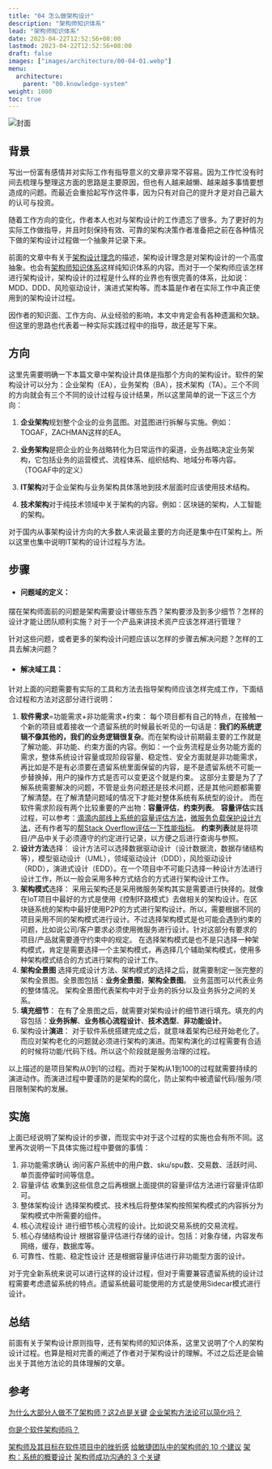 ```yaml
---
title: "04 怎么做架构设计"
description: "架构师知识体系"
lead: "架构师知识体系"
date: 2023-04-22T12:52:56+08:00
lastmod: 2023-04-22T12:52:56+08:00
draft: false
images: ["images/architecture/00-04-01.webp"]
menu:
  architecture:
    parent: "00.knowledge-system"
weight: 1000
toc: true
---
```


![封面](images/architecture/00-04-01.webp)

## 背景

写出一份富有感情并对实际工作有指导意义的文章非常不容易。因为工作忙没有时间去梳理与整理这方面的思路是主要原因，但也有人越来越懒、越来越多事情要想造成的问题。而最近会重拾起写作这件事，因为只有对自己的提升才是对自己最大的认可与投资。

随着工作方向的变化，作者本人也对与架构设计的工作遗忘了很多。为了更好的为实际工作做指导，并且时刻保持有效、可靠的架构决策作者准备把之前在各种情况下做的架构设计过程做一个抽象并记录下来。

前面的文章中有关于[架构设计理念](https://www.jianshu.com/p/25e832390b8e)的描述，架构设计理念是对架构设计的一个高度抽象。也会有[架构师知识体系](https://www.jianshu.com/p/0c2f129302d1)这样纯知识体系的内容。而对于一个架构师应该怎样进行架构设计，架构设计的过程是什么样的业界也有很完善的体系，比如说：MDD、DDD、风险驱动设计，演进式架构等。而本篇是作者在实际工作中真正使用到的架构设计过程。

因作者的知识面、工作方向、从业经验的影响，本文中肯定会有各种遗漏和欠缺。但这里的思路也代表着一种实际实践过程中的指导，故还是写下来。

## 方向

这里先需要明确一下本篇文章中架构设计具体是指那个方向的架构设计。软件的架构设计可以分为：企业架构（EA），业务架构（BA），技术架构（TA）。三个不同的方向就会有三个不同的设计过程与设计结果，所以这里简单的说一下这三个方向：

1. **企业架构**规划整个企业的业务蓝图。对蓝图进行拆解与实施。例如：TOGAF，ZACHMAN这样的EA。

2. **业务架构**是把企业的业务战略转化为日常运作的渠道，业务战略决定业务架构，它包括业务的运营模式、流程体系、组织结构、地域分布等内容。（TOGAF中的定义）

3. **IT架构**对于企业架构与业务架构具体落地到技术层面时应该使用技术结构。

4. **技术架构**对于纯技术领域中关于架构的内容。例如：区块链的架构，人工智能的架构。

对于国内从事架构设计方向的大多数人来说最主要的方向还是集中在IT架构上。所以这里也集中说明IT架构的设计过程与方法。

## 步骤

- #### 问题域的定义：
摆在架构师面前的问题是架构需要设计哪些东西？架构要涉及到多少细节？怎样的设计才能让团队顺利实施？对于一个产品来讲技术资产应该怎样进行管理？

针对这些问题，或者更多的架构设计问题应该以怎样的步骤去解决问题？怎样的工具去解决问题？

- #### 解决域工具：

针对上面的问题需要有实际的工具和方法去指导架构师应该怎样完成工作，下面结合过程和方法对这部分进行说明：

1.  **软件需求**=功能需求+非功能需求+约束：
每个项目都有自己的特点，在接触一个新的项目或着接收一个遗留系统的时候最长听见的一句话是：**我们的系统逻辑不像其他的，我们的业务逻辑很复杂**。而在架构设计前期最主要的工作就是了解功能、非功能、约束方面的内容。例如：一个业务流程是业务功能方面的需求，整体系统设计容量或现阶段容量、稳定性、安全方面就是非功能需求，再比如是不是有必须要在遗留系统里面保留的内容，是不是遗留系统不可能一步替换掉，用户的操作方式是否可以变更这个就是约束。
这部分主要是为了了解系统需要解决的问题，不管是业务问题还是技术问题，还是其他问题都需要了解清楚。在了解清楚问题域的情况下才能对整体系统有系统型的设计。
而在软件需求阶段有两个比较重要的产出物：**容量评估**，**约束列表**。
**容量评估**实践过程，可以参考：[滴滴内部线上系统的容量评估方法](https://www.infoq.cn/article/w9bb82g4efeuwr7ggvsb)，[微服务负载保护设计方法](https://www.infoq.cn/article/fpM19IYVuG9izx6ZQ9qq)，还有作者写的[帮Stack Overflow评估一下性能指标](https://www.jianshu.com/p/b2f046f413d6)。
**约束列表**就是将项目/产品中关于必须遵守的约定进行记录，以方便之后进行查询与参照。
2. **设计方法**选择：
设计方法可以选择数据驱动设计（设计数据流，数据存储结构等），模型驱动设计（UML），领域驱动设计（DDD），风险驱动设计（RDD），演进式设计（EDD）。在一个项目中不可能只选择一种设计方法进行设计工作，所以一般会采用多种方式结合的方式进行架构设计工作。
3. **架构模式**选择：
采用云架构还是采用微服务架构其实是需要进行抉择的。就像在IoT项目中最好的方式是使用《控制环路模式》去做相关的架构设计。在区块链系统的架构中最好使用P2P的方式进行架构设计。所以，需要根据不同的项目采用不同的架构模式进行设计。不过选择架构模式是也可能会遇到约束的问题，比如说公司/客户要求必须使用微服务进行设计。针对这部分有要求的项目/产品就需要遵守约束中的规定。
在选择架构模式是也不是只选择一种架构模式，肯定是需要选择一个主架构模式，再选择几个辅助架构模式，使用多种架构模式结合的方式进行架构的设计工作。
4. **架构全景图**
选择完成设计方法、架构模式的选择之后，就需要制定一张完整的架构全景图。全景图包括：**业务全景图**，**架构全景图**。
业务蓝图可以代表业务的整体情况。
架构全景图代表架构中对于业务的拆分以及业务拆分之间的关系。
5. **填充细节**：
在有了全景图之后，就需要对架构设计的细节进行填充。填充的内容包括：**业务拆解**、**业务核心流程设计**、**技术选型**、**非功能设计**。
6. 架构设计**演进**：
对于软件系统搭建完成之后，就意味着架构已经开始老化了。而应对架构老化的问题就必须进行架构的演进。而架构演化的过程需要有合适的时候将功能/代码下线。所以这个阶段就是服务治理的过程。

以上描述的是项目架构从0到1的过程。而对于架构从1到100的过程就需要持续的演进动作。而演进过程中要谨防的是架构的腐化，防止架构中被遗留代码/服务/项目限制架构的发展。

## 实施

上面已经说明了架构设计的步骤，而现实中对于这个过程的实施也会有所不同。这里再次说明一下具体实施过程中要做的事情：

1. 非功能需求确认
询问客户系统中的用户数、sku/spu数、交易数、活跃时间、单页面停留时间等信息。
2. 容量评估
收集到这些信息之后再根据上面提供的容量评估方法进行容量评估即可。
3. 整体架构设计
选择架构模式、技术栈后将整体架构按照架构模式的内容拆分为架构模式中所需要的组件。
4. 核心流程设计
进行细节核心流程的设计。比如说交易系统的交易流程。
5. 核心存储结构设计
根据容量评估进行存储的设计。包括：对象存储，内容发布网络，缓存，数据库等。
6. 可靠性、性能、稳定性设计
还是根据容量评估进行非功能型方面的设计。

对于完全新系统来说可以进行这样的设计过程，但对于需要兼容遗留系统的设计过程需要考虑遗留系统的特点。遗留系统最可能使用的方式是使用Sidecar模式进行设计。

## 总结

前面有关于架构设计原则指导，还有架构师的知识体系，这里又说明了个人的架构设计过程。也算是相对完善的阐述了作者对于架构设计的理解。不过之后还是会输出关于其他方法论的具体理解的文章。

## 参考
[为什么大部分人做不了架构师？这2点是关键](https://www.jianshu.com/p/79e44cbb33e3)
[企业架构方法论可以简化吗？](https://www.infoq.cn/article/X6sAju7JFDpxgNLUj3Da)

[你是个软件架构师吗？](https://www.infoq.cn/article/brown-are-you-a-software-architect)

[架构师及其目标在软件项目中的挫折感](https://www.infoq.cn/article/2012/04/frustrated-architect)
[给敏捷团队中的架构师的 10 个建议](https://www.infoq.cn/article/2010/09/Tips-Architect-Agile-Team)
[架构：系统的概要设计](https://time.geekbang.org/column/article/117783)
[架构师成功沟通的 3 个关键](https://www.infoq.cn/article/QTkU3DtTpI7iWFD42l59)

